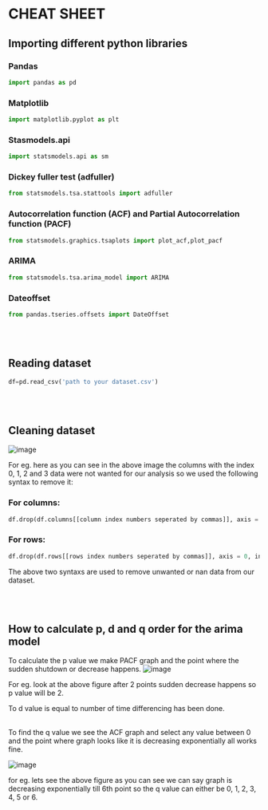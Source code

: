 # CHEAT SHEET

## Importing different python libraries
### Pandas
```python
import pandas as pd
```
### Matplotlib
```python
import matplotlib.pyplot as plt
```
### Stasmodels.api
```python
import statsmodels.api as sm
```
### Dickey fuller test (adfuller)
```python
from statsmodels.tsa.stattools import adfuller
```
### Autocorrelation function (ACF) and Partial Autocorrelation function (PACF)
```python
from statsmodels.graphics.tsaplots import plot_acf,plot_pacf
```
### ARIMA
```python
from statsmodels.tsa.arima_model import ARIMA
```
### Dateoffset
```python
from pandas.tseries.offsets import DateOffset
```
<br>
<br>

## Reading dataset
```python
df=pd.read_csv('path to your dataset.csv')
```
<br>
<br>

## Cleaning dataset
![image](https://user-images.githubusercontent.com/52816788/142578681-c00b27fe-e7e6-41f2-a6a4-2cfdafbba15c.png)

For eg. here as you can see in the above image the columns with the index 0, 1, 2 and 3 data were not wanted for our analysis so we used the following syntax to remove it:
### For columns:
```python
df.drop(df.columns[[column index numbers seperated by commas]], axis = 1, inplace = True)
```
### For rows:
```python
df.drop(df.rows[[rows index numbers seperated by commas]], axis = 0, inplace = True)
```

The above two syntaxs are used to remove unwanted or nan data from our dataset.

<br>
<br>

## How to calculate p, d and q order for the arima model
To calculate the p value we make PACF graph and the point where the sudden shutdown or decrease happens.
![image](https://user-images.githubusercontent.com/52816788/142607886-f96902f9-2c22-43d5-9221-43136323e81d.png)

For eg. look at the above figure after 2 points sudden decrease happens so p value will be 2.
<br>

To d value is equal to number of time differencing has been done.

<br>
To find the q value we see the ACF graph and select any value between 0 and the point where graph looks like it is decreasing exponentially all works fine.

![image](https://user-images.githubusercontent.com/52816788/142609319-12c99f67-079b-45a5-aa58-f382c321c23b.png)

for eg. lets see the above figure as you can see we can say graph is decreasing exponentially till 6th point so the q value can either be 0, 1, 2, 3, 4, 5 or 6.

